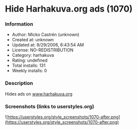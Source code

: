 # Hide Harhakuva.org ads (1070)

### Information
- Author: Micko Castrén (unknown)
- Created at: unknown
- Updated at: 9/29/2006, 6:43:54 AM
- License: NO-REDISTRIBUTION
- Category: harhakuva
- Rating: undefined
- Total installs: 131
- Weekly installs: 0


### Description
Hides ads on www.harhakuva.org


### Screenshots (links to userstyles.org)
![https://userstyles.org/style_screenshots/1070-after.png](https://userstyles.org/style_screenshots/1070-after.png)


